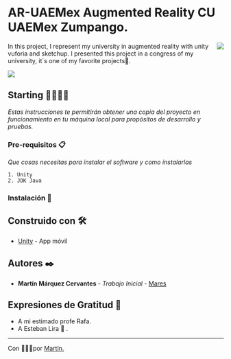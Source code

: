 # AR-UAEMex Augmented Reality CU UAEMex Zumpango.
<img align="right" src="https://media.giphy.com/media/gFhcQLgHdgyyb1jZNl/giphy.gif"/>

In this project, I represent my university in augmented reality with unity vuforia and sketchup. I presented this project in a congress of my university, it´s one of my favorite projects💚.

<img align="center" src="https://upload.elifedrive.com:8443/storage-api/0/photos/shared_albums/oj3qlUVolGJpastXIcJkqpaG/items/5f25b3bf10cf5be624c526a3/previews/wuzy6vxstjgxpfeq46cq26iqua/preview?jwt=eyJhbGciOiJIUzI1NiIsInR5cCI6IkpXVCJ9.eyJwcmluY2lwYWxzIjpbInBob3Rvc19pdGVtXzVmMjViM2JmMTBjZjViZTYyNGM1MjZhM19yZWFkZXIiXSwiZXhwIjoxNjA0MDE2MDAwfQ.lAFwcnI22rhJsRK_7VeY2I-V_n16kC0OcqV7fw62Tkk&bk=wuzy6vxstj"/>



## Starting 🚀👨‍💻🚀

_Estas instrucciones te permitirán obtener una copia del proyecto en funcionamiento en tu máquina local para propósitos de desarrollo y pruebas._

### Pre-requisitos 📋
_Que cosas necesitas para instalar el software y como instalarlas_

```
1. Unity
2. JDK Java
```

### Instalación 🔧


## Construido con 🛠️
* [Unity](https://developer.android.com/studio) - App móvil

## Autores ✒️

* **Martín Márquez Cervantes** - *Trabajo Inicial* - [Mares](https://github.com/MarqCervMartin)

## Expresiones de Gratitud 🎁

* A mi estimado profe Rafa.
* A Esteban Lira 🍺 .

---
Con 💚🐴💚por [Martín.](https://github.com/MarqCervMartin)
